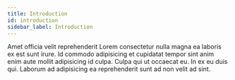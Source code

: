 ```yaml
---
title: Introduction
id: introduction
sidebar_label: Introduction
---
```


Amet officia velit reprehenderit Lorem consectetur nulla magna ea laboris ex est sunt irure. Id commodo adipisicing et cupidatat tempor sint anim enim aute mollit adipisicing id culpa. Culpa qui ut occaecat eu. In ex eu duis qui. Laborum ad adipisicing ea reprehenderit sunt ad non velit ad sint.

